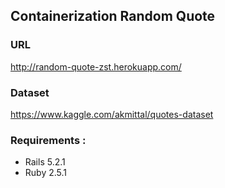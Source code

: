 ## Containerization Random Quote
### URL
http://random-quote-zst.herokuapp.com/

### Dataset
https://www.kaggle.com/akmittal/quotes-dataset


### Requirements :
- Rails 5.2.1
- Ruby 2.5.1
